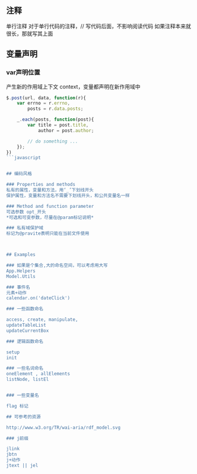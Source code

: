 ## 注释

单行注释
对于单行代码的注释，// 写代码后面，不影响阅读代码
如果注释本来就很长，那就写其上面

## 变量声明

### var声明位置

产生新的作用域上下文 context，变量都声明在新作用域中

```javascript
$.post(url, data, function(r){
	var errno = r.errno,
		posts = r.data.posts;

	_.each(posts, function(post){
		var title = post.title,
			author = post.author;

		// do something ...
	});
})
```javascript


## 编码风格

### Properties and methods
私有的属性，变量和方法，用‘_’下划线开头 
保护属性，变量和方法名不需要下划线开头，和公共变量名一样

### Method and function parameter
可选参数 opt_开头
*可选和可变参数，尽量在@param标记说明*

### 私有域保护域
标记为@pravite表明只能在当前文件使用



## Examples

### 如果是个集合,大的命名空间，可以考虑用大写
App.Helpers
Model.Utils

### 事件名
元素+动作
calendar.on('dateClick')

### 一些函数命名

access, create, manipulate, 
updateTableList
updateCurrentBox

### 逻辑函数命名

setup
init

### 一些名词命名
oneElement , allElements
listNode, listEl


### 一些变量名

flag 标记

## 可参考的资源

http://www.w3.org/TR/wai-aria/rdf_model.svg

### j前缀

jlink
jbtn
j+动作
jtext || jel

